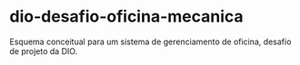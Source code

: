 # dio-desafio-oficina-mecanica
Esquema conceitual para um sistema de gerenciamento de oficina, desafio de projeto da DIO.
